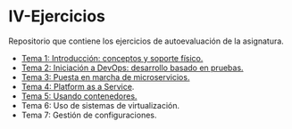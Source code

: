 # IV-Ejercicios
Repositorio que contiene los ejercicios de autoevaluación de la asignatura.

* [Tema 1: Introducción: conceptos y soporte físico.](tema1.md)
* [Tema 2: Iniciación a DevOps: desarrollo basado en pruebas.](tema2.md)
* [Tema 3: Puesta en marcha de microservicios.](tema3.md)
* [Tema 4: Platform as a Service](tema4.md).
* [Tema 5: Usando contenedores.](tema5.md)
* Tema 6: Uso de sistemas de virtualización.
* Tema 7: Gestión de configuraciones.